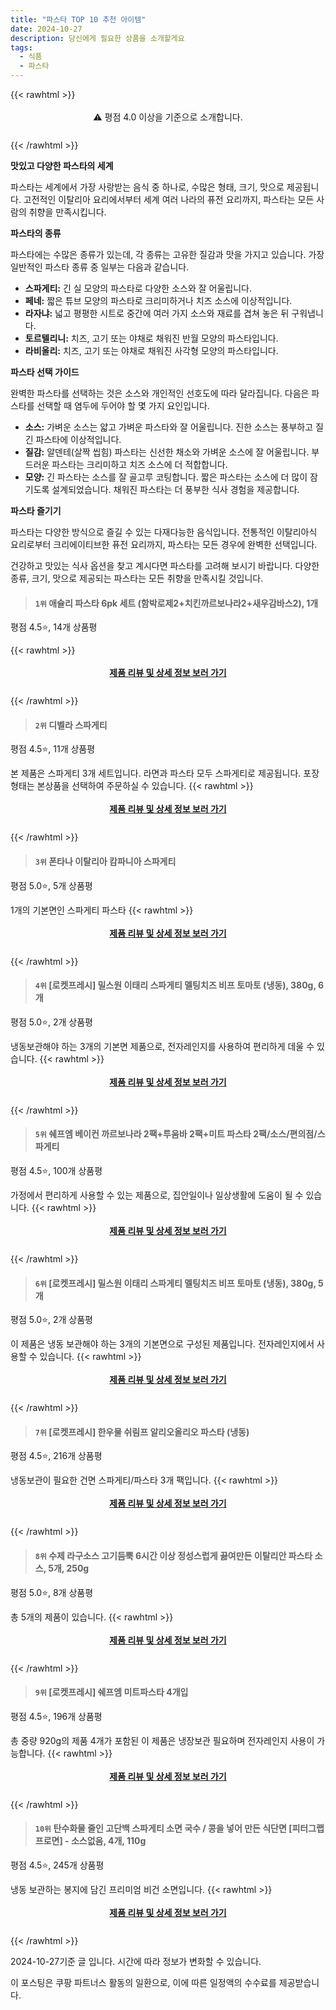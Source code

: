 ```yaml
---
title: "파스타 TOP 10 추천 아이템"
date: 2024-10-27
description: 당신에게 필요한 상품을 소개할게요
tags:
  - 식품
  - 파스타
---
```

{{< rawhtml >}}<div class="toc" style="text-align: center; height: 50px; line-height: 2;">  <p>⚠️ 평점 4.0 이상을 기준으로 소개합니다.<br></p></div> {{< /rawhtml >}}

**맛있고 다양한 파스타의 세계**

파스타는 세계에서 가장 사랑받는 음식 중 하나로, 수많은 형태, 크기, 맛으로 제공됩니다. 고전적인 이탈리아 요리에서부터 세계 여러 나라의 퓨전 요리까지, 파스타는 모든 사람의 취향을 만족시킵니다.

**파스타의 종류**

파스타에는 수많은 종류가 있는데, 각 종류는 고유한 질감과 맛을 가지고 있습니다. 가장 일반적인 파스타 종류 중 일부는 다음과 같습니다.

* **스파게티:** 긴 실 모양의 파스타로 다양한 소스와 잘 어울립니다.
* **페네:** 짧은 튜브 모양의 파스타로 크리미하거나 치즈 소스에 이상적입니다.
* **라자냐:** 넓고 평평한 시트로 중간에 여러 가지 소스와 재료를 겹쳐 놓은 뒤 구워냅니다.
* **토르텔리니:** 치즈, 고기 또는 야채로 채워진 반월 모양의 파스타입니다.
* **라비올리:** 치즈, 고기 또는 야채로 채워진 사각형 모양의 파스타입니다.

**파스타 선택 가이드**

완벽한 파스타를 선택하는 것은 소스와 개인적인 선호도에 따라 달라집니다. 다음은 파스타를 선택할 때 염두에 두어야 할 몇 가지 요인입니다.

* **소스:** 가벼운 소스는 얇고 가벼운 파스타와 잘 어울립니다. 진한 소스는 풍부하고 질긴 파스타에 이상적입니다.
* **질감:** 알덴테(살짝 씹힘) 파스타는 신선한 채소와 가벼운 소스에 잘 어울립니다. 부드러운 파스타는 크리미하고 치즈 소스에 더 적합합니다.
* **모양:** 긴 파스타는 소스를 잘 골고루 코팅합니다. 짧은 파스타는 소스에 더 많이 잠기도록 설계되었습니다. 채워진 파스타는 더 풍부한 식사 경험을 제공합니다.

**파스타 즐기기**

파스타는 다양한 방식으로 즐길 수 있는 다재다능한 음식입니다. 전통적인 이탈리아식 요리로부터 크리에이티브한 퓨전 요리까지, 파스타는 모든 경우에 완벽한 선택입니다.

건강하고 맛있는 식사 옵션을 찾고 계시다면 파스타를 고려해 보시기 바랍니다. 다양한 종류, 크기, 맛으로 제공되는 파스타는 모든 취향을 만족시킬 것입니다.


>#### `1위` 애슐리 파스타 6pk 세트 (함박로제2+치킨까르보나라2+새우감바스2), 1개
평점 4.5⭐, 14개 상품평


{{< rawhtml >}}<div class="toc" style="text-align: center; height: 50px; line-height: 2;"><p><b><a href="https://link.coupang.com/re/AFFSDP?lptag=AF5033054&pageKey=7313075947&itemId=18739309305&vendorItemId=90820973473&traceid=V0-153-3ec775ec7548b0fa&clickBeacon=5b99e360-946e-11ef-aab3-acc0da7b8f6a%7E3&requestid=20241027231837562066786781&token=31850C%7CMIXED">제품 리뷰 및 상세 정보 보러 가기</a></b><br></p> </div>{{< /rawhtml >}}

>#### `2위` 디벨라 스파게티
평점 4.5⭐, 11개 상품평

본 제품은 스파게티 3개 세트입니다. 라면과 파스타 모두 스파게티로 제공됩니다. 포장형태는 본상품을 선택하여 주문하실 수 있습니다.
{{< rawhtml >}}<div class="toc" style="text-align: center; height: 50px; line-height: 2;"><p><b><a href="https://link.coupang.com/re/AFFSDP?lptag=AF5033054&pageKey=94896&itemId=18680102776&vendorItemId=85814282750&traceid=V0-153-26773b8dd01ce68b&requestid=20241027231837562066786781&token=31850C%7CMIXED">제품 리뷰 및 상세 정보 보러 가기</a></b><br></p> </div>{{< /rawhtml >}}

>#### `3위` 폰타나 이탈리아 캄파니아 스파게티
평점 5.0⭐, 5개 상품평

1개의 기본면인 스파게티 파스타
{{< rawhtml >}}<div class="toc" style="text-align: center; height: 50px; line-height: 2;"><p><b><a href="https://link.coupang.com/re/AFFSDP?lptag=AF5033054&pageKey=7038370043&itemId=17397497122&vendorItemId=84566955128&traceid=V0-153-887845dd9e462c20&requestid=20241027231837562066786781&token=31850C%7CMIXED">제품 리뷰 및 상세 정보 보러 가기</a></b><br></p> </div>{{< /rawhtml >}}

>#### `4위` [로켓프레시] 밀스원 이태리 스파게티 멜팅치즈 비프 토마토 (냉동), 380g, 6개
평점 5.0⭐, 2개 상품평

냉동보관해야 하는 3개의 기본면 제품으로, 전자레인지를 사용하여 편리하게 데울 수 있습니다.
{{< rawhtml >}}<div class="toc" style="text-align: center; height: 50px; line-height: 2;"><p><b><a href="https://link.coupang.com/re/AFFSDP?lptag=AF5033054&pageKey=1112101064&itemId=19790112679&vendorItemId=86892739677&traceid=V0-153-5f7dd34391d86308&clickBeacon=5b99e360-946e-11ef-abde-dd3aabd46c26%7E3&requestid=20241027231837562066786781&token=31850C%7CMIXED">제품 리뷰 및 상세 정보 보러 가기</a></b><br></p> </div>{{< /rawhtml >}}

>#### `5위` 쉐프엠 베이컨 까르보나라 2팩+투움바 2팩+미트 파스타 2팩/소스/편의점/스파게티
평점 4.5⭐, 100개 상품평

가정에서 편리하게 사용할 수 있는 제품으로, 집안일이나 일상생활에 도움이 될 수 있습니다.
{{< rawhtml >}}<div class="toc" style="text-align: center; height: 50px; line-height: 2;"><p><b><a href="https://link.coupang.com/re/AFFSDP?lptag=AF5033054&pageKey=6925074223&itemId=16736906404&vendorItemId=83918830979&traceid=V0-153-085bdc388d147419&requestid=20241027231837562066786781&token=31850C%7CMIXED">제품 리뷰 및 상세 정보 보러 가기</a></b><br></p> </div>{{< /rawhtml >}}

>#### `6위` [로켓프레시] 밀스원 이태리 스파게티 멜팅치즈 비프 토마토 (냉동), 380g, 5개
평점 5.0⭐, 2개 상품평

이 제품은 냉동 보관해야 하는 3개의 기본면으로 구성된 제품입니다. 전자레인지에서 사용할 수 있습니다.
{{< rawhtml >}}<div class="toc" style="text-align: center; height: 50px; line-height: 2;"><p><b><a href="https://link.coupang.com/re/AFFSDP?lptag=AF5033054&pageKey=1112101064&itemId=19790115564&vendorItemId=86892742741&traceid=V0-153-5f7dd34391d86308&clickBeacon=5b99e360-946e-11ef-8828-e7972e6fa881%7E3&requestid=20241027231837562066786781&token=31850C%7CMIXED">제품 리뷰 및 상세 정보 보러 가기</a></b><br></p> </div>{{< /rawhtml >}}

>#### `7위` [로켓프레시] 한우물 쉬림프 알리오올리오 파스타 (냉동)
평점 4.5⭐, 216개 상품평

냉동보관이 필요한 건면 스파게티/파스타 3개 팩입니다.
{{< rawhtml >}}<div class="toc" style="text-align: center; height: 50px; line-height: 2;"><p><b><a href="https://link.coupang.com/re/AFFSDP?lptag=AF5033054&pageKey=7425556715&itemId=19273732466&vendorItemId=86388862827&traceid=V0-153-ab9596bbfe97e14f&requestid=20241027231837562066786781&token=31850C%7CMIXED">제품 리뷰 및 상세 정보 보러 가기</a></b><br></p> </div>{{< /rawhtml >}}

>#### `8위` 수제 라구소스 고기듬뿍 6시간 이상 정성스럽게 끓여만든 이탈리안 파스타 소스, 5개, 250g
평점 5.0⭐, 8개 상품평

총 5개의 제품이 있습니다.
{{< rawhtml >}}<div class="toc" style="text-align: center; height: 50px; line-height: 2;"><p><b><a href="https://link.coupang.com/re/AFFSDP?lptag=AF5033054&pageKey=8243875604&itemId=23342918844&vendorItemId=90374358795&traceid=V0-153-3e36712bc21bd018&clickBeacon=5b99e360-946e-11ef-b31e-ff5fa41a3b5e%7E3&requestid=20241027231837562066786781&token=31850C%7CMIXED">제품 리뷰 및 상세 정보 보러 가기</a></b><br></p> </div>{{< /rawhtml >}}

>#### `9위` [로켓프레시] 쉐프엠 미트파스타 4개입
평점 4.5⭐, 196개 상품평

총 중량 920g의 제품 4개가 포함된 이 제품은 냉장보관 필요하며 전자레인지 사용이 가능합니다.
{{< rawhtml >}}<div class="toc" style="text-align: center; height: 50px; line-height: 2;"><p><b><a href="https://link.coupang.com/re/AFFSDP?lptag=AF5033054&pageKey=7871744751&itemId=21505788977&vendorItemId=88559338607&traceid=V0-153-24ace888c4051e32&requestid=20241027231837562066786781&token=31850C%7CMIXED">제품 리뷰 및 상세 정보 보러 가기</a></b><br></p> </div>{{< /rawhtml >}}

>#### `10위` 탄수화물 줄인 고단백 스파게티 소면 국수 / 콩을 넣어 만든 식단면 [피터그랩 프로면] - 소스없음, 4개, 110g
평점 4.5⭐, 245개 상품평

냉동 보관하는 봉지에 담긴 프리미엄 비건 소면입니다.
{{< rawhtml >}}<div class="toc" style="text-align: center; height: 50px; line-height: 2;"><p><b><a href="https://link.coupang.com/re/AFFSDP?lptag=AF5033054&pageKey=8397077667&itemId=20044897342&vendorItemId=85326804385&traceid=V0-153-05c7115912fc67c5&clickBeacon=5b99e360-946e-11ef-aa38-c25f6f28d357%7E3&requestid=20241027231837562066786781&token=31850C%7CMIXED">제품 리뷰 및 상세 정보 보러 가기</a></b><br></p> </div>{{< /rawhtml >}}


2024-10-27기준 글 입니다.
시간에 따라 정보가 변화할 수 있습니다.

이 포스팅은 쿠팡 파트너스 활동의 일환으로, 이에 따른 일정액의 수수료를 제공받습니다.